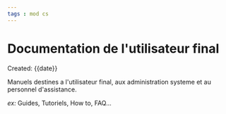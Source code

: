 ```yaml
---
tags : mod cs
---
```

# Documentation de l'utilisateur final
Created: {{date}}

Manuels destines a l'utilisateur final, aux administration systeme et au personnel d'assistance. 

*ex:* Guides, Tutoriels, How to, FAQ...